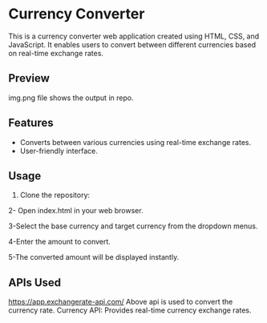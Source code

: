 # Currency Converter

This is a currency converter web application created using HTML, CSS, and JavaScript. It enables users to convert between different currencies based on real-time exchange rates. 

## Preview

img.png file shows the output in repo.

## Features

- Converts between various currencies using real-time exchange rates.
- User-friendly interface.

## Usage

1. Clone the repository:

2- Open index.html in your web browser.

3-Select the base currency and target currency from the dropdown menus.

4-Enter the amount to convert.

5-The converted amount will be displayed instantly.

## APIs Used
https://app.exchangerate-api.com/ 
Above api is used to convert the currency rate.
Currency API: Provides real-time currency exchange rates.


 

